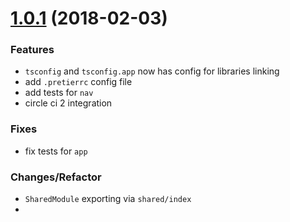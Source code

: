<a name="1.0.1"></a>
# [1.0.1](https://github.com/sketch7/angular-skeleton-app/compare/1.0.0...1.0.1) (2018-02-03)

### Features

 - `tsconfig` and `tsconfig.app` now has config for libraries linking
 - add `.pretierrc` config file
 - add tests for `nav`
 - circle ci 2 integration

### Fixes

 - fix tests for `app`

### Changes/Refactor

 - `SharedModule` exporting via `shared/index`
 - 
